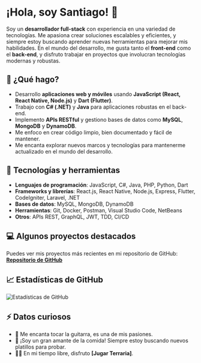 # ¡Hola, soy Santiago! 👋

Soy un **desarrollador full-stack** con experiencia en una variedad de tecnologías. Me apasiona crear soluciones escalables y eficientes, y siempre estoy buscando aprender nuevas herramientas para mejorar mis habilidades. En el mundo del desarrollo, me gusta tanto el **front-end** como el **back-end**, y disfruto trabajar en proyectos que involucran tecnologías modernas y robustas.

## 🚀 ¿Qué hago?

- Desarrollo **aplicaciones web y móviles** usando **JavaScript (React, React Native, Node.js)** y **Dart (Flutter)**.
- Trabajo con **C# (.NET)** y **Java** para aplicaciones robustas en el back-end.
- Implemento **APIs RESTful** y gestiono bases de datos como **MySQL**, **MongoDB** y **DynamoDB**.
- Me enfoco en crear código limpio, bien documentado y fácil de mantener.
- Me encanta explorar nuevos marcos y tecnologías para mantenerme actualizado en el mundo del desarrollo.

## 🔧 Tecnologías y herramientas

- **Lenguajes de programación**: JavaScript, C#, Java, PHP, Python, Dart
- **Frameworks y librerías**: React.js, React Native, Node.js, Express, Flutter, CodeIgniter, Laravel, .NET
- **Bases de datos**: MySQL, MongoDB, DynamoDB
- **Herramientas**: Git, Docker, Postman, Visual Studio Code, NetBeans
- **Otros**: APIs REST, GraphQL, JWT, TDD, CI/CD

## 💻 Algunos proyectos destacados

Puedes ver mis proyectos más recientes en mi repositorio de GitHub:  
[**Repositorio de GitHub**]([https://github.com/SantiHD4K?tab=repositories])

## 📈 Estadísticas de GitHub

![Estadísticas de GitHub](https://github-readme-stats.vercel.app/api?username=SantiHD4K&show_icons=true&hide_title=true&count_private=true&hide=prs&theme=radical)


## ⚡ Datos curiosos

- 🎸 Me encanta tocar la guitarra, es una de mis pasiones.
- 🍴 ¡Soy un gran amante de la comida! Siempre estoy buscando nuevos platillos para probar.
- 🦸‍♂️ En mi tiempo libre, disfruto **[Jugar Terraria]**.
